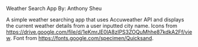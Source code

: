 Weather Search App
By: Anthony Sheu

A simple weather searching app that uses Accuweather API and displays the current weather details from a user inputted city name. Icons from https://drive.google.com/file/d/1eKmrJE0lA8zIPS3ZOQuMhhe87kdkA2Ff/view.
Font from https://fonts.google.com/specimen/Quicksand.